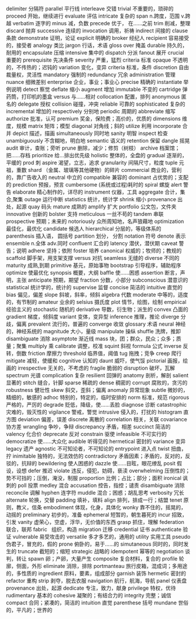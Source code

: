 delimiter 分隔符
parallel 平行线
interleave 交错
trivial 不重要的，琐碎的
proceed 开始，继续进行
evaluate 评估
intricate 复杂的
span n.跨度，范围 v.跨越
verbatim 逐字的
minus 减，负数
precede 优于， 在……之前
trim 削减，整理
discard 抛弃
successive 连续的
invocation 调用，祈祷
indirect 间接的
clause 条款
demonstrate 证明，论证
explicit 明确的
broker 经纪人
recipient 容易接受的，接受者
analogy 类比
jargon 行话，术语
gloss over 掩盖
durable 持久的，耐用的
encapsulate 压缩
intensive 集中的
dispatch 分派
fanout 展开
crucial 重要的
prerequisite 先决条件
severity 严重，猛烈
criteria 标准
opaque 不透明的，不传热的；迟钝的
variation 变化，变异
criteria 标准，条件
discretion 自由裁量权，灵活性
mandatory 强制的
redundancy 冗余
administration 管理
nuance 细微差别
enterprise 企业，事业；事业心
precise 精确的
instantiate 举例说明
detect 察觉
deflate 缩小
augment 增加
immutable 不变的
cartridge 弹药筒，打印机的墨盒
versus 与……相对
collocation 配置，排列
anonymous 匿名的
delegate 授权
collision 碰撞，冲突
reliable 可靠的
sophisticated 复杂的
incremental 增加的
respectively 分别地
periodic 周期的
abbreviate 缩写
authorize 批准，认可
premium 奖金，保险费；高价的，优质的
dimensions 维度，规模
matrix 矩阵；模型
diagonal 对角线；斜的
utilize 利用
incorporate 合并
depict 描述，描画
simultaneously 同时地
sanity 明智
inspect 检查
unambiguously 不含糊地，明白地
semantic 语义的
retention 保留
dangle 摇晃
audit 审计，查账；旁听
prune 删除，减少；修剪（树枝）
archive 档案馆；把……存档
prioritize 给…排出优先级
holistic 整体的，全盘的
gradual 逐渐的，平缓的
prod 刺
aspire 渴望，立志，追求
granularity 间隔尺寸，粒度
tuple 元祖，重数
shard （金属、玻璃等其他硬物）的碎片
commercial 商业的，营利的，靠广告收入的
neutral 中立的
compatible 兼容的
dominant 占优势的；支配的
prediction 预报，预言
cumbersome (系统或过程)耗时的
spiral 螺旋
alert 警告
elaborate 精心制作的，详尽的
instrument 仪器，工具
aggregate 合计，集合,聚集
outage 运行中断
statistics 统计，统计学
shrink 缩小
provenance 出处，起源
quay 码头
mature 成熟的
amplify 扩大
portfolio 公文包，文件夹
innovative 创新的
bolster 支持
meticulous 一丝不苟的
tandem 串联
prospective 预期；未来的
notoriously 众所周知地，名声狼藉地
optimization 最佳化，最优化
candidate 候选人
hierarchical 分层的，等级体系的
parenthesis 插入语， 圆括号
partition 划分， 分割
notation 符号
denote 表示
ensemble n.全体 adv.同时
confluent 汇合的
latency 潜伏，潜伏期
caveat 警告；说明
adhere 坚持；依附
foster 培养
canonical 权威的；牧师的；教规的
scaffold 脚手架，用支架支撑
versus 对抗
seamless 无缝的
diverse 不同的
maturity 成熟,到期
primitive 基元，原始事物
bootstrap 引导程序，辅助程序
optimize 使最优化
synopsis 概要，大纲
baffle 使……困惑
assertion 断言，声明，主张
anticipate 预期，期望
fraction 分数，小部分
subconscious 潜意识的
statistical 统计学的，统计的
supervise 监督
concise 简洁的
intuitive 直觉的
bias 偏见，偏差
slope 斜坡，斜率，倾斜
algebra 代数
moderate 中等的，适度的，有节制的
amateur 业余的
selsius 摄氏度
plot 情节，绘图，绘制
empirical 经验主义的
stochastic 随机的
derivative 导数，衍生物；派生的
convex 凸面的
gradient 梯度，倾斜度
variant 变体，变异型
inference 推理，推论
diverge 分歧，偏离
prevalent 流行的，普遍的
converge 收敛
glossary 术语
neural 神经的，神经系统的
magnitude 大小，量级
manipulate 操纵
shuffle 洗牌，推卸
disambiguate 消除
asymptote 渐近线
mass 块，团；群众，民众；众多；质量；聚集
multiply 乘
calibrate 调整，校准
squint 斜视
formula 公式
inverse 反转，倒数
friction 摩擦力
threshold 临界值，阈值
tug 拖拽；竞争
creep 爬行
mitigate 减轻，使缓和
cognitive 认知的
daunt 威吓，使气馁
pictorial 画报，绘画的
irrespective 无关的，不考虑的
fragile 脆弱的
disruption 破坏，瓦解
spectrum 光谱
complication 复杂
resilient 回弹的
anatomy 剖析，解剖
salient 显著的
stitch 缝合，针脚
sparse 稀疏的
dense 稠密的
corrupt 腐败的，贪污的
robustness 健壮性
skew 斜交，歪斜；偏离
anomaly 异常现象
subtle 微妙的，精细的，敏感的
adhoc 特别的，特定的，临时安排的
norm 标准，规范
rigorous 严格的，严厉的
degrade 贬低，降级，使……丢脸
diagnose 诊断
catastrophic 灾难的，毁灭性的
vigilance 警戒，警觉
intrusive 侵入的，打扰的
histogram 直方图
deviation 偏差，误差
discrete 离散的
correlation 相关，关联
covariance 协方差
wrangling 争吵，争辩
discrepancy 矛盾，相差
succinct 简洁的
valency 化合价
deprecate 反对
constrain 驱使
infeasible 不可实行的
democratize 使……大众化
audible 听得见的
hermetical 密封的
variance 变异
legacy 遗产
agnostic 不可知论者，不可知论的
entrypoint 进入点
twist 扭曲，拧
inimitable 独特的，无法效仿的
contradictory 矛盾因素；矛盾的，反对的，反驳的，抗辩的
bewildering 使人困惑的
dazzle 使……目眩，眼花缭乱
posit 假设，设想
defer 推迟
violate 违反，侵犯，妨碍，亵渎
overwhelming 压倒性的；势不可挡的；压倒，淹没，制服
proportion 比例；占比；部分；面积
ironical 讽刺的
poll 投票
medley 混合
accusation 控告，指控；谴责
disambiguate 消除
reconcile 调解
hyphen 连字符
muddle 混合；困惑；胡乱思考
verbosity 冗长
alternate 轮换，交替
padding 填补，填料
align 排列，排成一行；结盟
tenet 原则，教义，信条
embodiment 体现，化身，具体化
wonky 靠不住的，摇晃的，动摇的
preliminary 初步的，准备
ephemeral 短暂的，朝生暮死的
incur 招致，引发
vanity 虚荣心，空虚，浮华，无价值的东西
grasp 抓住，理解
federation 联合，联邦
fabric   组织，构造
migration 迁移
credential 证书
authenticate 验证
vulnerable 易受攻击的
versatile 多才多艺的，通用的
utility 实用工具
pseudo 伪君子，冒充的，假的
prone 俯卧的，易于……的
simutaneous 同时的，同时发生的
truncate 截短的；缩短
strategic 战略的
idempotent 幂等的
negotiation 谈判，转让
spawn 卵；产卵，大量产生
composite 复合材料，复合的
profile 轮廓，侧面，外形
eliminate 消除，排除
portmanteau 旅行皮箱，混成词；多用途的，多性质的
ingredient 原料，要素，组成部分
garnish 装饰
hermetic 密封的
refactor 重构
strip 剥夺，脱去衣服
navigation 航行，航海，导航
panel 仪表盘
provenance 出处，起源
dedicate 专注，致力，献身
privilege 特权，优待
rudimentary 基本的
cohesive 凝聚的；有结合力的
integrity 完整；诚信
compact 合同；紧凑的，简洁的
intuition 直觉
parenthese 括号
mundane 世俗的，平凡的；世界的
